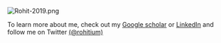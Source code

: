 ![Rohit-2019.png](Rohit-2019.png)

To learn more about me, check out my [Google scholar](https://scholar.google.com/citations?user=BtloPpsAAAAJ&hl=en&oi=ao) or [LinkedIn](https://www.linkedin.com/in/rohit-satija/) and follow me on Twitter [(@rohitium)](https://twitter.com/rohitium)
